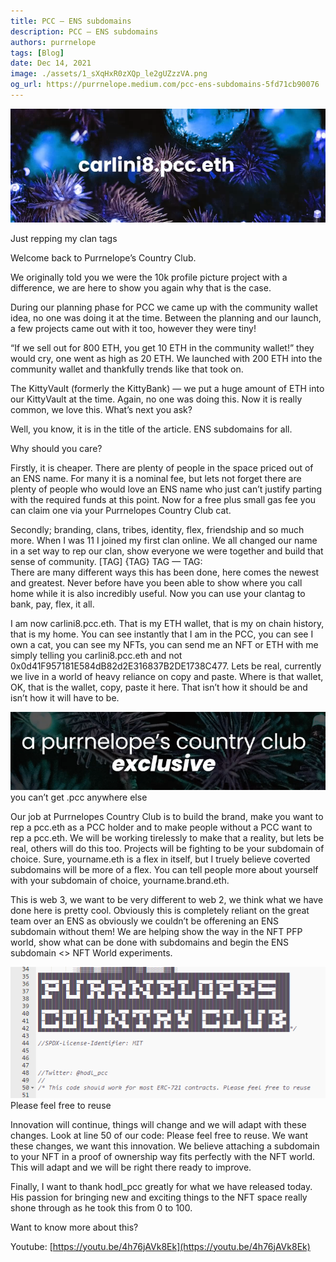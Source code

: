 ```yaml
---
title: PCC — ENS subdomains
description: PCC — ENS subdomains
authors: purrnelope
tags: [Blog]
date: Dec 14, 2021
image: ./assets/1_sXqHxR0zXQp_le2gUZzzVA.png
og_url: https://purrnelope.medium.com/pcc-ens-subdomains-5fd71cb90076
---
```


![](./assets/1_sXqHxR0zXQp_le2gUZzzVA.png)

Just repping my clan tags

<!--truncate-->

Welcome back to Purrnelope’s Country Club.

We originally told you we were the 10k profile picture project with a difference, we are here to show you again why that is the case.

During our planning phase for PCC we came up with the community wallet idea, no one was doing it at the time. Between the planning and our launch, a few projects came out with it too, however they were tiny!

“If we sell out for 800 ETH, you get 10 ETH in the community wallet!” they would cry, one went as high as 20 ETH. We launched with 200 ETH into the community wallet and thankfully trends like that took on.

The KittyVault (formerly the KittyBank) — we put a huge amount of ETH into our KittyVault at the time. Again, no one was doing this. Now it is really common, we love this. What’s next you ask?

Well, you know, it is in the title of the article. ENS subdomains for all.

Why should you care?

Firstly, it is cheaper. There are plenty of people in the space priced out of an ENS name. For many it is a nominal fee, but lets not forget there are plenty of people who would love an ENS name who just can’t justify parting with the required funds at this point. Now for a free plus small gas fee you can claim one via your Purrnelopes Country Club cat.

Secondly; branding, clans, tribes, identity, flex, friendship and so much more. When I was 11 I joined my first clan online. We all changed our name in a set way to rep our clan, show everyone we were together and build that sense of community. \[TAG\] {TAG} TAG — TAG:  
There are many different ways this has been done, here comes the newest and greatest. Never before have you been able to show where you call home while it is also incredibly useful. Now you can use your clantag to bank, pay, flex, it all.

I am now carlini8.pcc.eth. That is my ETH wallet, that is my on chain history, that is my home. You can see instantly that I am in the PCC, you can see I own a cat, you can see my NFTs, you can send me an NFT or ETH with me simply telling you carlini8.pcc.eth and not 0x0d41F957181E584dB82d2E316837B2DE1738C477. Lets be real, currently we live in a world of heavy reliance on copy and paste. Where is that wallet, OK, that is the wallet, copy, paste it here. That isn’t how it should be and isn’t how it will have to be.

![](./assets/1_I8X8OnZL5GOjflBb2JMypA.png)you can’t get .pcc anywhere else

Our job at Purrnelopes Country Club is to build the brand, make you want to rep a pcc.eth as a PCC holder and to make people without a PCC want to rep a pcc.eth. We will be working tirelessly to make that a reality, but lets be real, others will do this too. Projects will be fighting to be your subdomain of choice. Sure, yourname.eth is a flex in itself, but I truely believe coverted subdomains will be more of a flex. You can tell people more about yourself with your subdomain of choice, yourname.brand.eth.

This is web 3, we want to be very different to web 2, we think what we have done here is pretty cool. Obviously this is completely reliant on the great team over an ENS as obviously we couldn’t be offerening an ENS subdomain without them! We are helping show the way in the NFT PFP world, show what can be done with subdomains and begin the ENS subdomain <\> NFT World experiments.

![](./assets/1_p_CJ5iHfpYtJbBwULw0Yrg.png)Please feel free to reuse

Innovation will continue, things will change and we will adapt with these changes. Look at line 50 of our code: Please feel free to reuse. We want these changes, we want this innovation. We believe attaching a subdomain to your NFT in a proof of ownership way fits perfectly with the NFT world. This will adapt and we will be right there ready to improve.

Finally, I want to thank hodl_pcc greatly for what we have released today. His passion for bringing new and exciting things to the NFT space really shone through as he took this from 0 to 100.

Want to know more about this?

Youtube: [https://youtu.be/4h76jAVk8Ek](https://youtu.be/4h76jAVk8Ek)
